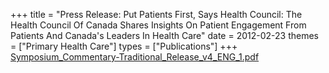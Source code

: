 +++
title = "Press Release: Put Patients First, Says Health Council: The Health Council Of Canada Shares Insights On Patient Engagement From Patients And Canada's Leaders In Health Care"
date = 2012-02-23
themes = ["Primary Health Care"]
types = ["Publications"]
+++
[Symposium_Commentary-Traditional_Release_v4_ENG_1.pdf](/files/Symposium_Commentary-Traditional_Release_v4_ENG_1.pdf)

